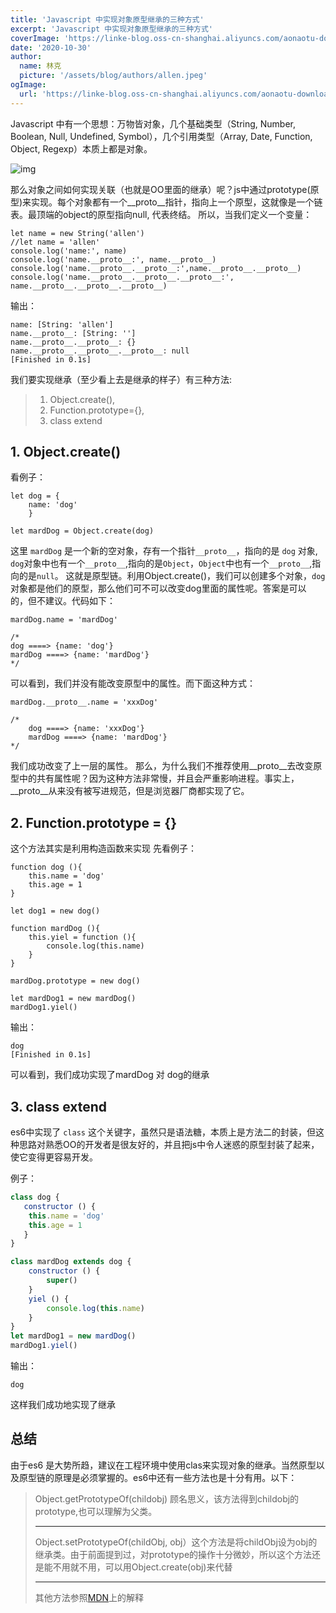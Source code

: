 ```yaml
---
title: 'Javascript 中实现对象原型继承的三种方式'
excerpt: 'Javascript 中实现对象原型继承的三种方式'
coverImage: 'https://linke-blog.oss-cn-shanghai.aliyuncs.com/aonaotu-download-4.png'
date: '2020-10-30'
author:
  name: 林克
  picture: '/assets/blog/authors/allen.jpeg'
ogImage:
  url: 'https://linke-blog.oss-cn-shanghai.aliyuncs.com/aonaotu-download-3.png'
---
```


Javascript 中有一个思想：万物皆对象，几个基础类型（String, Number, Boolean, Null, Undefined, Symbol），几个引用类型（Array, Date, Function, Object, Regexp）本质上都是对象。

![img](https://linke-blog.oss-cn-shanghai.aliyuncs.com/aonaotu-download-4.png)

那么对象之间如何实现关联（也就是OO里面的继承）呢？js中通过prototype(原型)来实现。每个对象都有一个__proto__指针，指向上一个原型，这就像是一个链表。最顶端的object的原型指向null, 代表终结。
所以，当我们定义一个变量：

```
let name = new String('allen')
//let name = 'allen'
console.log('name:', name)
console.log('name.__proto__:', name.__proto__)
console.log('name.__proto__.__proto__:',name.__proto__.__proto__)	
console.log('name.__proto__.__proto__.__proto__:', name.__proto__.__proto__.__proto__)
```

输出：

```
name: [String: 'allen']
name.__proto__: [String: '']
name.__proto__.__proto__: {}
name.__proto__.__proto__.__proto__: null
[Finished in 0.1s]
```

我们要实现继承（至少看上去是继承的样子）有三种方法: 

> 1. Object.create(), 
> 2. Function.prototype={},
> 3. class extend

## 1. Object.create()

看例子： 

```
let dog = {
	name: 'dog'
	}
	
let mardDog = Object.create(dog)
``` 
这里 `mardDog` 是一个新的空对象，存有一个指针`__proto__`，指向的是 `dog` 对象, `dog`对象中也有一个`__proto__`,指向的是`Object`，`Object`中也有一个`__proto__`,指向的是`null`。
这就是原型链。利用Object.create()，我们可以创建多个对象，`dog`对象都是他们的原型，那么他们可不可以改变dog里面的属性呢。答案是可以 的，但不建议。代码如下：

```
mardDog.name = 'mardDog'

/*
dog ====> {name: 'dog'}
mardDog ====> {name: 'mardDog'}
*/
```
可以看到，我们并没有能改变原型中的属性。而下面这种方式：

```
mardDog.__proto__.name = 'xxxDog'

/*
	dog ====> {name: 'xxxDog'}
	mardDog ====> {name: 'mardDog'}
*/
```
我们成功改变了上一层的属性。
那么，为什么我们不推荐使用__proto__去改变原型中的共有属性呢？因为这种方法非常慢，并且会严重影响进程。事实上，__proto__从来没有被写进规范，但是浏览器厂商都实现了它。

## 2. Function.prototype = {}

这个方法其实是利用构造函数来实现
先看例子：

```
function dog (){
	this.name = 'dog'
	this.age = 1
}

let dog1 = new dog()

function mardDog (){
	this.yiel = function (){
		console.log(this.name)
	}
}

mardDog.prototype = new dog()

let mardDog1 = new mardDog()
mardDog1.yiel()
```
输出： 

```
dog
[Finished in 0.1s]
```
可以看到，我们成功实现了mardDog 对 dog的继承

## 3. class extend

es6中实现了 `class` 这个关键字，虽然只是语法糖，本质上是方法二的封装，但这种思路对熟悉OO的开发者是很友好的，并且把js中令人迷惑的原型封装了起来，使它变得更容易开发。

例子：

```js
class dog {
   constructor () {
   	this.name = 'dog'
   	this.age = 1
   }
}

class mardDog extends dog {
	constructor () {
		super()
	}
	yiel () {
		console.log(this.name)
	}
}
let mardDog1 = new mardDog()
mardDog1.yiel()
``` 
输出： 

```
dog
```
这样我们成功地实现了继承

## 总结

由于es6 是大势所趋，建议在工程环境中使用clas来实现对象的继承。当然原型以及原型链的原理是必须掌握的。es6中还有一些方法也是十分有用。以下：

> Object.getPrototypeOf(childobj) 顾名思义，该方法得到childobj的prototype,也可以理解为父类。  
> ***  
> Object.setPrototypeOf(childObj, obj）这个方法是将childObj设为obj的继承类。由于前面提到过，对prototype的操作十分微妙，所以这个方法还是能不用就不用，可以用Object.create(obj)来代替  
> ***  
> 其他方法参照[MDN](https://developer.mozilla.org/zh-CN/docs/Web/JavaScript/Reference/Global_Objects/Object/toString)上的解释  
